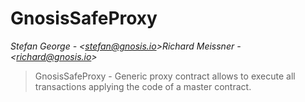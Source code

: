 # GnosisSafeProxy

*Stefan George - &lt;stefan@gnosis.io&gt;Richard Meissner - &lt;richard@gnosis.io&gt;*

> GnosisSafeProxy - Generic proxy contract allows to execute all transactions applying the code of a master contract.







